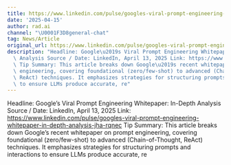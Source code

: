 ```yaml
---
title: https://www.linkedin.com/pulse/googles-viral-prompt-engineering-whitepaper-in-depth-analysis-jha-rqnec
date: '2025-04-15'
author: rad.ai
channel: "\U0001F3D8general-chat"
tag: News/Article
original_url: https://www.linkedin.com/pulse/googles-viral-prompt-engineering-whitepaper-in-depth-analysis-jha-rqnec
description: "Headline: Google\u2019s Viral Prompt Engineering Whitepaper: In-Depth\
  \ Analysis Source / Date: LinkedIn, April 13, 2025 Link: https://www.linkedin.com/pulse/googles-viral-prompt-engineering-whitepaper-in-depth-analysis-jha-rqnec\
  \ Tip Summary: This article breaks down Google\u2019s recent whitepaper on prompt\
  \ engineering, covering foundational (zero/few-shot) to advanced (Chain-of-Thought,\
  \ ReAct) techniques. It emphasizes strategies for structuring prompts and interactions\
  \ to ensure LLMs produce accurate, re"
---
```


Headline: Google’s Viral Prompt Engineering Whitepaper: In-Depth Analysis Source / Date: LinkedIn, April 13, 2025 Link: https://www.linkedin.com/pulse/googles-viral-prompt-engineering-whitepaper-in-depth-analysis-jha-rqnec Tip Summary: This article breaks down Google’s recent whitepaper on prompt engineering, covering foundational (zero/few-shot) to advanced (Chain-of-Thought, ReAct) techniques. It emphasizes strategies for structuring prompts and interactions to ensure LLMs produce accurate, re